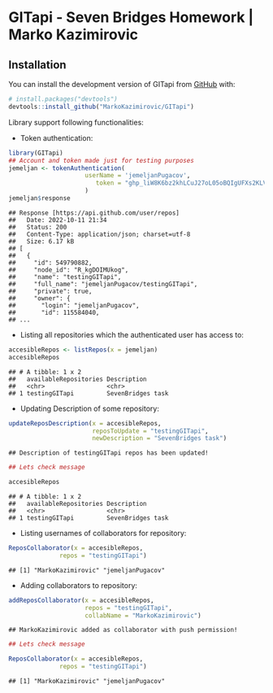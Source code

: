 
# GITapi - Seven Bridges Homework \| Marko Kazimirovic

## Installation

You can install the development version of GITapi from
[GitHub](https://github.com/) with:

``` r
# install.packages("devtools")
devtools::install_github("MarkoKazimirovic/GITapi")
```

Library support following functionalities:

-   Token authentication:

``` r
library(GITapi)
## Account and token made just for testing purposes
jemeljan <- tokenAuthentication(
                     userName = 'jemeljanPugacov',
                        token = "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"
                     )
jemeljan$response
```

    ## Response [https://api.github.com/user/repos]
    ##   Date: 2022-10-11 21:34
    ##   Status: 200
    ##   Content-Type: application/json; charset=utf-8
    ##   Size: 6.17 kB
    ## [
    ##   {
    ##     "id": 549790882,
    ##     "node_id": "R_kgDOIMUkog",
    ##     "name": "testingGITapi",
    ##     "full_name": "jemeljanPugacov/testingGITapi",
    ##     "private": true,
    ##     "owner": {
    ##       "login": "jemeljanPugacov",
    ##       "id": 115584040,
    ## ...

-   Listing all repositories which the authenticated user has access to:

``` r
accesibleRepos <- listRepos(x = jemeljan)
accesibleRepos
```

    ## # A tibble: 1 x 2
    ##   availableRepositories Description      
    ##   <chr>                 <chr>            
    ## 1 testingGITapi         SevenBridges task

-   Updating Description of some repository:

``` r
updateReposDescription(x = accesibleRepos,
                       reposToUpdate = "testingGITapi",
                       newDescription = "SevenBridges task")
```

    ## Description of testingGITapi repos has been updated!

``` r
## Lets check message
```

``` r
accesibleRepos
```

    ## # A tibble: 1 x 2
    ##   availableRepositories Description      
    ##   <chr>                 <chr>            
    ## 1 testingGITapi         SevenBridges task

-   Listing usernames of collaborators for repository:

``` r
ReposCollaborator(x = accesibleRepos,
              repos = "testingGITapi")
```

    ## [1] "MarkoKazimirovic" "jemeljanPugacov"

-   Adding collaborators to repository:

``` r
addReposCollaborator(x = accesibleRepos,
                     repos = "testingGITapi",
                     collabName = "MarkoKazimirovic")
```

    ## MarkoKazimirovic added as collaborator with push permission!

``` r
## Lets check message
```

``` r
ReposCollaborator(x = accesibleRepos,
              repos = "testingGITapi")
```

    ## [1] "MarkoKazimirovic" "jemeljanPugacov"
